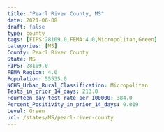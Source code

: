 ```yaml
---
title: "Pearl River County, MS"
date: 2021-06-08
draft: false
type: county
tags: [FIPS:28109.0,FEMA:4.0,Micropolitan,Green]
categories: [MS]
County: Pearl River County
State: MS
FIPS: 28109.0
FEMA_Region: 4.0
Population: 55535.0
NCHS_Urban_Rural_Classification: Micropolitan
Tests_in_prior_14_days: 213.0
Fourteen_day_test_rate_per_100000: 384.0
Percent_Positivity_in_prior_14_days: 0.019
Level: Green
url: /states/MS/pearl-river-county
---
```



